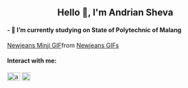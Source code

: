 <h2 align="center">Hello 👋, I'm Andrian Sheva</h2>
<h4 align ="left">- 🏫 I’m currently studying on State of Polytechnic of Malang </h4>

<p align ="center">
  <!-- <img width="200" src ="https://media1.tenor.com/m/kkZ5BL5TweQAAAAd/newjeans-minji.gif"/> -->
  <div class="tenor-gif-embed" data-postid="10540245039187214820" data-share-method="host" data-aspect-ratio="1" data-width="100%"><a href="https://tenor.com/view/newjeans-minji-kpop-kim-minji-new-jeans-gif-10540245039187214820">Newjeans Minji GIF</a>from <a href="https://tenor.com/search/newjeans-gifs">Newjeans GIFs</a></div> <script type="text/javascript" async src="https://tenor.com/embed.js"></script>
</p>

<h4 align="left">Interact with me:</h4>
<p align="left">
<a href="https://instagram.com/andrnshv" target="blank"><img align="center" src="https://raw.githubusercontent.com/rahuldkjain/github-profile-readme-generator/master/src/images/icons/Social/instagram.svg" alt="andrnshv" height="20" width="30" /></a>
   <a href="https://steamcommunity.com/profiles/76561199076610784/"><img align="center" src="https://upload.wikimedia.org/wikipedia/commons/thumb/8/83/Steam_icon_logo.svg/768px-Steam_icon_logo.svg.png" height="20" width="20" alt="Steam"/></a>
</p>

<!--
## Hi there 👋
**andrnshv/andrnshv** is a ✨ _special_ ✨ repository because its `README.md` (this file) appears on your GitHub profile.

Here are some ideas to get you started:

- 🔭 I’m currently working on ...
- 🌱 I’m currently learning ...
- 👯 I’m looking to collaborate on ...
- 🤔 I’m looking for help with ...
- 💬 Ask me about ...
- 📫 How to reach me: ...
- 😄 Pronouns: ...
- ⚡ Fun fact: ...
-->
